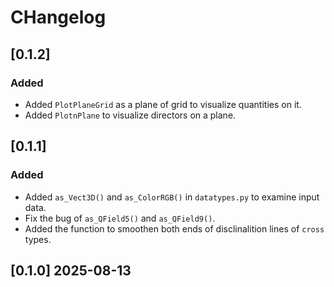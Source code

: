 # CHangelog

## [0.1.2]
### Added
 - Added ```PlotPlaneGrid``` as a plane of grid to visualize quantities on it.
 - Added ```PlotnPlane``` to visualize directors on a plane.

## [0.1.1]
### Added
 - Added ```as_Vect3D()``` and ```as_ColorRGB()``` in ```datatypes.py``` to examine input data.
 - Fix the bug of ```as_QField5()``` and ```as_QField9()```.
 - Added the function to smoothen both ends of disclinalition lines of ```cross``` types.

## [0.1.0] 2025-08-13
